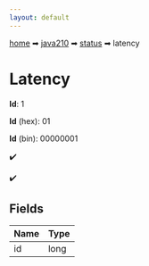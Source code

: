 ```yaml
---
layout: default
---
```


[home](/) ➡ [java210](/protocol/java210) ➡ [status](/protocol/java210/status) ➡ latency

# Latency

**Id**: 1

**Id** (hex): 01

**Id** (bin): 00000001

✔️

✔️

## Fields

Name | Type
---|---
id | long

